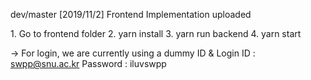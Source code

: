 dev/master
[2019/11/2] Frontend Implementation uploaded

<How to run>
1. Go to frontend folder
2. yarn install
3. yarn run backend
4. yarn start

-> For login, we are currently using a dummy ID & Login 
ID : swpp@snu.ac.kr
Password : iluvswpp
